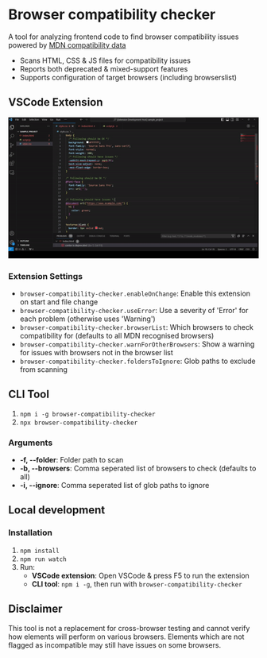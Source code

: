 # Browser compatibility checker

A tool for analyzing frontend code to find browser compatibility issues powered by [MDN compatibility data](https://developer.mozilla.org/en-US/)

- Scans HTML, CSS & JS files for compatibility issues
- Reports both deprecated & mixed-support features
- Supports configuration of target browsers (including browserslist)

## VSCode Extension

![](preview.gif)

### Extension Settings

- `browser-compatibility-checker.enableOnChange`: Enable this extension on start and file change
- `browser-compatibility-checker.useError`: Use a severity of 'Error' for each problem (otherwise uses 'Warning')
- `browser-compatibility-checker.browserList`: Which browsers to check compatibility for (defaults to all MDN recognised browsers)
- `browser-compatibility-checker.warnForOtherBrowsers`: Show a warning for issues with browsers not in the browser list
- `browser-compatibility-checker.foldersToIgnore`: Glob paths to exclude from scanning

## CLI Tool

1. `npm i -g browser-compatibility-checker`
2. `npx browser-compatibility-checker`

### Arguments

- **-f, --folder**: Folder path to scan
- **-b, --browsers**: Comma seperated list of browsers to check (defaults to all)
- **-i, --ignore**: Comma seperated list of glob paths to ignore

## Local development

### Installation

1. `npm install`
2. `npm run watch`
3. Run:
   - **VSCode extension**: Open VSCode & press F5 to run the extension
   - **CLI tool**: `npm i -g`, then run with `browser-compatibility-checker`

## Disclaimer

This tool is not a replacement for cross-browser testing and cannot verify how elements will perform on various browsers.
Elements which are not flagged as incompatible may still have issues on some browsers.
